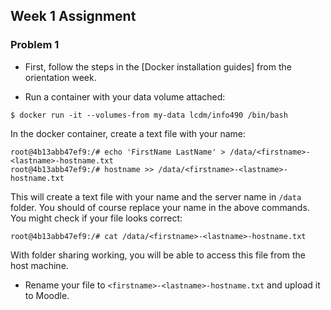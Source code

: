 ## Week 1 Assignment

### Problem 1

- First, follow the steps in the [Docker installation guides] from the
orientation week.

- Run a container with your data volume attached:

```console
$ docker run -it --volumes-from my-data lcdm/info490 /bin/bash
```

In the docker container, create a text file with your name:

```console
root@4b13abb47ef9:/# echo 'FirstName LastName' > /data/<firstname>-<lastname>-hostname.txt
root@4b13abb47ef9:/# hostname >> /data/<firstname>-<lastname>-hostname.txt
```

This will create a text file with your name and the server name in `/data` folder. You should of course replace your name in the above commands. You might check
if your file looks correct:

```console
root@4b13abb47ef9:/# cat /data/<firstname>-<lastname>-hostname.txt
```

With folder sharing working, you will be able to access this file from the host
machine.

- Rename your file to `<firstname>-<lastname>-hostname.txt` and upload it to Moodle.

